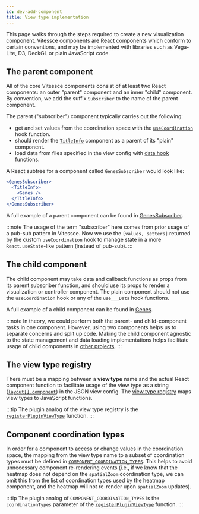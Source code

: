 ```yaml
---
id: dev-add-component
title: View type implementation
---
```


This page walks through the steps required to create a new visualization component.
Vitessce components are React components which conform to certain conventions, and may be implemented with libraries such as Vega-Lite, D3, DeckGL or plain JavaScript code.

## The parent component

All of the core Vitessce components consist of at least two React components: an outer "parent" component and an inner "child" component.
By convention, we add the suffix `Subscriber` to the name of the parent component.

The parent ("subscriber") component typically carries out the following:
- get and set values from the coordination space with the [`useCoordination`](https://github.com/vitessce/vitessce/blob/main/src/app/state/hooks.js#L196) hook function.
- should render the [`TitleInfo`](https://github.com/vitessce/vitessce/blob/main/src/components/TitleInfo.js) component as a parent of its "plain" component.
- load data from files specified in the view config with [data hook](https://github.com/vitessce/vitessce/blob/main/src/components/data-hooks.js) functions.

A React subtree for a component called `GenesSubscriber` would look like:

```jsx
<GenesSubscriber>
  <TitleInfo>
    <Genes />
  </TitleInfo>
</GenesSubscriber>
```

A full example of a parent component can be found in [GenesSubscriber](https://github.com/vitessce/vitessce/blob/main/src/components/genes/GenesSubscriber.js).

:::note
The usage of the term "subscriber" here comes from prior usage of a pub-sub pattern in Vitessce. Now we use the `[values, setters]` returned by the custom `useCoordination` hook to manage state in a more `React.useState`-like pattern (instead of pub-sub).
:::

## The child component

The child component may take data and callback functions as props from its parent subscriber function, and should use its props to render a visualization or controller component. The plain component should not use the `useCoordination` hook or any of the `use___Data` hook functions.

A full example of a child component can be found in [Genes](https://github.com/vitessce/vitessce/blob/main/src/components/genes/Genes.js).

:::note
In theory, we could perform both the parent- and child-component tasks in one component.
However, using two components helps us to separate concerns and split up code.
Making the child component agnostic to the state management and data loading implementations helps facilitate usage of child components in [other projects](https://github.com/vitessce/vitessce/discussions/1232).
:::

## The view type registry

There must be a mapping between a **view type** name and the actual React component function to facilitate usage of the view type as a string ([`layout[].component`](/docs/view-config-json/#layout)) in the JSON view config. The [view type registry](https://github.com/vitessce/vitessce/blob/main/src/app/component-registry.js) maps view types to JavaScript functions.

:::tip
The plugin analog of the view type registry is the [`registerPluginViewType`](/docs/dev-plugins/#plugin-view-types) function.
:::

## Component coordination types

In order for a component to access or change values in the coordination space, the mapping from the view type name to a subset of coordination types must be defined in [`COMPONENT_COORDINATION_TYPES`](https://github.com/vitessce/vitessce/blob/main/src/app/state/coordination.js).
This helps to avoid unnecessary component re-rendering events (i.e., if we know that the heatmap does not depend on the `spatialZoom` coordination type, we can omit this from the list of coordination types used by the heatmap component, and the heatmap will not re-render upon `spatialZoom` updates).

:::tip
The plugin analog of `COMPONENT_COORDINATION_TYPES` is the `coordinationTypes` parameter of the [`registerPluginViewType`](/docs/dev-plugins/#plugin-view-types) function.
:::